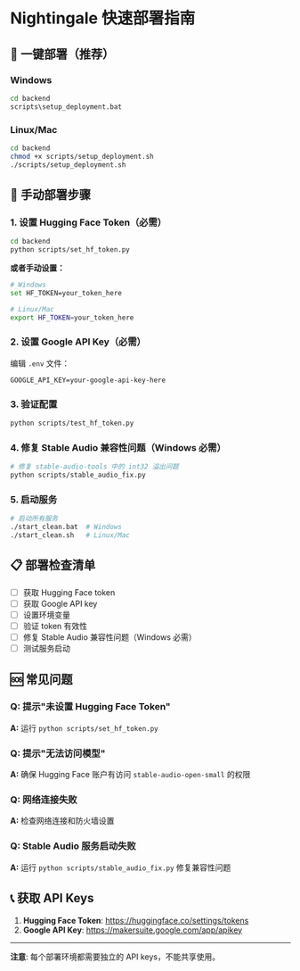 # Nightingale 快速部署指南

## 🚀 一键部署（推荐）

### Windows
```bash
cd backend
scripts\setup_deployment.bat
```

### Linux/Mac
```bash
cd backend
chmod +x scripts/setup_deployment.sh
./scripts/setup_deployment.sh
```

## 🔧 手动部署步骤

### 1. 设置 Hugging Face Token（必需）

```bash
cd backend
python scripts/set_hf_token.py
```

**或者手动设置：**
```bash
# Windows
set HF_TOKEN=your_token_here

# Linux/Mac  
export HF_TOKEN=your_token_here
```

### 2. 设置 Google API Key（必需）

编辑 `.env` 文件：
```env
GOOGLE_API_KEY=your-google-api-key-here
```

### 3. 验证配置

```bash
python scripts/test_hf_token.py
```

### 4. 修复 Stable Audio 兼容性问题（Windows 必需）

```bash
# 修复 stable-audio-tools 中的 int32 溢出问题
python scripts/stable_audio_fix.py
```

### 5. 启动服务

```bash
# 启动所有服务
./start_clean.bat  # Windows
./start_clean.sh   # Linux/Mac
```

## 📋 部署检查清单

- [ ] 获取 Hugging Face token
- [ ] 获取 Google API key  
- [ ] 设置环境变量
- [ ] 验证 token 有效性
- [ ] 修复 Stable Audio 兼容性问题（Windows 必需）
- [ ] 测试服务启动

## 🆘 常见问题

### Q: 提示"未设置 Hugging Face Token"
**A:** 运行 `python scripts/set_hf_token.py`

### Q: 提示"无法访问模型"
**A:** 确保 Hugging Face 账户有访问 `stable-audio-open-small` 的权限

### Q: 网络连接失败
**A:** 检查网络连接和防火墙设置

### Q: Stable Audio 服务启动失败
**A:** 运行 `python scripts/stable_audio_fix.py` 修复兼容性问题

## 📞 获取 API Keys

1. **Hugging Face Token**: https://huggingface.co/settings/tokens
2. **Google API Key**: https://makersuite.google.com/app/apikey

---

**注意**: 每个部署环境都需要独立的 API keys，不能共享使用。 